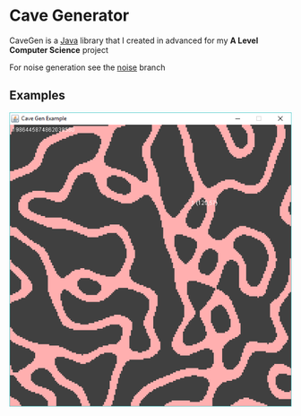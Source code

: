 # Cave Generator
CaveGen is a [Java](http://java.com) library that I created in advanced for my __A Level Computer Science__ project

For noise generation see the [noise](https://github.com/GOGO98901/CaveGen/tree/noise) branch

## Examples
![Example 0](_examples/example0.png)

